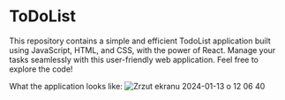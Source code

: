 # ToDoList

This repository contains a simple and efficient TodoList application built using JavaScript, HTML, and CSS, with the power of React. 
Manage your tasks seamlessly with this user-friendly web application. Feel free to explore the code!

What the application looks like:
![Zrzut ekranu 2024-01-13 o 12 06 40](https://github.com/RafalCho02/todolist/assets/113987919/c7cb1852-16cc-424e-b89e-976a22ea9591)
